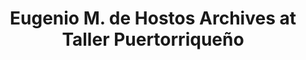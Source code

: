 ---
layout: repo
title: "Eugenio M. de Hostos Archives at Taller Puertorriqueño"
id: 14426
permalink: repos/14426/
---